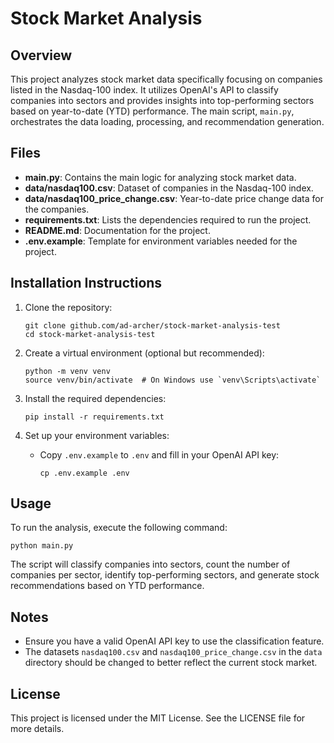 # Stock Market Analysis

## Overview
This project analyzes stock market data specifically focusing on companies listed in the Nasdaq-100 index. It utilizes OpenAI's API to classify companies into sectors and provides insights into top-performing sectors based on year-to-date (YTD) performance. The main script, `main.py`, orchestrates the data loading, processing, and recommendation generation.

## Files
- **main.py**: Contains the main logic for analyzing stock market data.
- **data/nasdaq100.csv**: Dataset of companies in the Nasdaq-100 index.
- **data/nasdaq100_price_change.csv**: Year-to-date price change data for the companies.
- **requirements.txt**: Lists the dependencies required to run the project.
- **README.md**: Documentation for the project.
- **.env.example**: Template for environment variables needed for the project.

## Installation Instructions
1. Clone the repository:
   ```
   git clone github.com/ad-archer/stock-market-analysis-test
   cd stock-market-analysis-test
   ```

2. Create a virtual environment (optional but recommended):
   ```
   python -m venv venv
   source venv/bin/activate  # On Windows use `venv\Scripts\activate`
   ```

3. Install the required dependencies:
   ```
   pip install -r requirements.txt
   ```

4. Set up your environment variables:
   - Copy `.env.example` to `.env` and fill in your OpenAI API key:
     ```
     cp .env.example .env
     ```

## Usage
To run the analysis, execute the following command:
```
python main.py
```

The script will classify companies into sectors, count the number of companies per sector, identify top-performing sectors, and generate stock recommendations based on YTD performance.

## Notes
- Ensure you have a valid OpenAI API key to use the classification feature.
- The datasets `nasdaq100.csv` and `nasdaq100_price_change.csv` in the `data` directory should be changed to better reflect the current stock market.

## License
This project is licensed under the MIT License. See the LICENSE file for more details.